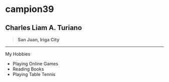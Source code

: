 # campion39
## Charles Liam A. Turiano
> **San Juan, Iriga City**
---
My Hobbies
- Playing Online Games
- Reading Books
- Playing Table Tennis
  
